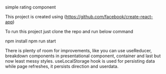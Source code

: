 simple rating component

This project is created using (https://github.com/facebook/create-react-app)

To run this project just clone the repo and run below command

npm install 
npm run start

There is plenty of room for improvements, like you can use useReducer, breakdown components in presentational component, container and last but now least messy styles.
useLocalStorage hook is used for persisting data while page refreshes, it persists direction and userdata.
